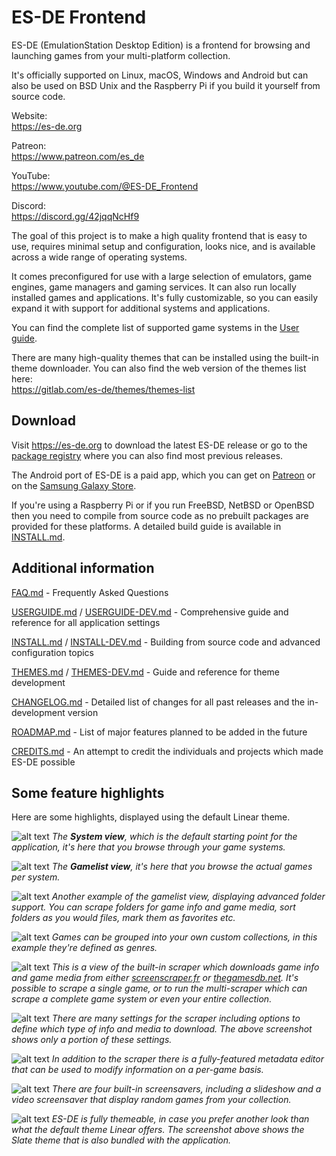 # ES-DE Frontend

ES-DE (EmulationStation Desktop Edition) is a frontend for browsing and launching games from your multi-platform collection.

It's officially supported on Linux, macOS, Windows and Android but can also be used on BSD Unix and the Raspberry Pi if you build it yourself from source code.

Website:\
https://es-de.org

Patreon:\
https://www.patreon.com/es_de

YouTube:\
https://www.youtube.com/@ES-DE_Frontend

Discord:\
https://discord.gg/42jqqNcHf9

The goal of this project is to make a high quality frontend that is easy to use, requires minimal setup and configuration, looks nice, and is available across a wide range of operating systems.

It comes preconfigured for use with a large selection of emulators, game engines, game managers and gaming services. It can also run locally installed games and applications. It's fully customizable, so you can easily expand it with support for additional systems and applications.

You can find the complete list of supported game systems in the [User guide](USERGUIDE.md#supported-game-systems).

There are many high-quality themes that can be installed using the built-in theme downloader. You can also find the web version of the themes list here: \
https://gitlab.com/es-de/themes/themes-list

## Download

Visit https://es-de.org to download the latest ES-DE release or go to the [package registry](https://gitlab.com/es-de/emulationstation-de/-/packages) where you can also find most previous releases.

The Android port of ES-DE is a paid app, which you can get on [Patreon](https://www.patreon.com/es_de) or on the [Samsung Galaxy Store](https://galaxystore.samsung.com/detail/org.es_de.frontend.galaxy).

If you're using a Raspberry Pi or if you run FreeBSD, NetBSD or OpenBSD then you need to compile from source code as no prebuilt packages are provided for these platforms. A detailed build guide is available in [INSTALL.md](INSTALL.md).

## Additional information

[FAQ.md](FAQ.md) -  Frequently Asked Questions

[USERGUIDE.md](USERGUIDE.md) / [USERGUIDE-DEV.md](USERGUIDE-DEV.md) - Comprehensive guide and reference for all application settings

[INSTALL.md](INSTALL.md) / [INSTALL-DEV.md](INSTALL-DEV.md) - Building from source code and advanced configuration topics

[THEMES.md](THEMES.md) / [THEMES-DEV.md](THEMES-DEV.md) - Guide and reference for theme development

[CHANGELOG.md](CHANGELOG.md) - Detailed list of changes for all past releases and the in-development version

[ROADMAP.md](ROADMAP.md) - List of major features planned to be added in the future

[CREDITS.md](CREDITS.md) - An attempt to credit the individuals and projects which made ES-DE possible

## Some feature highlights

Here are some highlights, displayed using the default Linear theme.

![alt text](images/es-de_system_view.png "ES-DE System View")
_The **System view**, which is the default starting point for the application, it's here that you browse through your game systems._

![alt text](images/es-de_gamelist_view.png "ES-DE Gamelist View")
_The **Gamelist view**, it's here that you browse the actual games per system._

![alt text](images/es-de_folder_support.png "ES-DE Folder Support")
_Another example of the gamelist view, displaying advanced folder support. You can scrape folders for game info and game media, sort folders as you would files, mark them as favorites etc._

![alt text](images/es-de_custom_collections.png "ES-DE Custom Collections")
_Games can be grouped into your own custom collections, in this example they're defined as genres._

![alt text](images/es-de_scraper_running.png "ES-DE Scraper Running")
_This is a view of the built-in scraper which downloads game info and game media from either [screenscraper.fr](https://screenscraper.fr) or [thegamesdb.net](https://thegamesdb.net). It's possible to scrape a single game, or to run the multi-scraper which can scrape a complete game system or even your entire collection._

![alt text](images/es-de_scraper_settings.png "ES-DE Scraper Settings")
_There are many settings for the scraper including options to define which type of info and media to download. The above screenshot shows only a portion of these settings._

![alt text](images/es-de_metadata_editor.png "ES-DE Metadata Editor")
_In addition to the scraper there is a fully-featured metadata editor that can be used to modify information on a per-game basis._

![alt text](images/es-de_screensaver.png "ES-DE Screensaver")
_There are four built-in screensavers, including a slideshow and a video screensaver that display random games from your collection._

![alt text](images/es-de_ui_theme_support.png "ES-DE Theme Support")
_ES-DE is fully themeable, in case you prefer another look than what the default theme Linear offers. The screenshot above shows the Slate theme that is also bundled with the application._
